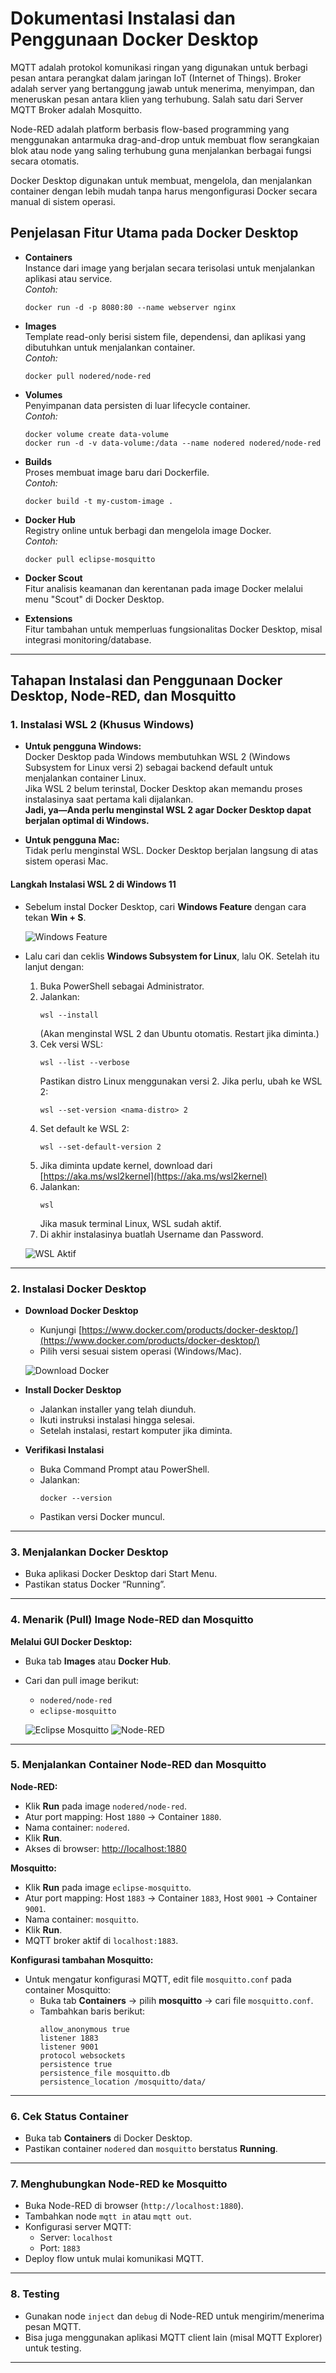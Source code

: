 # Dokumentasi Instalasi dan Penggunaan Docker Desktop

MQTT adalah protokol komunikasi ringan yang digunakan untuk berbagi pesan antara perangkat dalam jaringan IoT (Internet of Things). Broker adalah server yang bertanggung jawab untuk menerima, menyimpan, dan meneruskan pesan antara klien yang terhubung. Salah satu dari Server MQTT Broker adalah Mosquitto.

Node-RED adalah platform berbasis flow-based programming yang menggunakan antarmuka drag-and-drop untuk membuat flow serangkaian blok atau node yang saling terhubung guna menjalankan berbagai fungsi secara otomatis.

Docker Desktop digunakan untuk membuat, mengelola, dan menjalankan container dengan lebih mudah tanpa harus mengonfigurasi Docker secara manual di sistem operasi.

## Penjelasan Fitur Utama pada Docker Desktop

- **Containers**  
  Instance dari image yang berjalan secara terisolasi untuk menjalankan aplikasi atau service.  
  *Contoh:*  
  ```
  docker run -d -p 8080:80 --name webserver nginx
  ```

- **Images**  
  Template read-only berisi sistem file, dependensi, dan aplikasi yang dibutuhkan untuk menjalankan container.  
  *Contoh:*  
  ```
  docker pull nodered/node-red
  ```

- **Volumes**  
  Penyimpanan data persisten di luar lifecycle container.  
  *Contoh:*  
  ```
  docker volume create data-volume
  docker run -d -v data-volume:/data --name nodered nodered/node-red
  ```

- **Builds**  
  Proses membuat image baru dari Dockerfile.  
  *Contoh:*  
  ```
  docker build -t my-custom-image .
  ```

- **Docker Hub**  
  Registry online untuk berbagi dan mengelola image Docker.  
  *Contoh:*  
  ```
  docker pull eclipse-mosquitto
  ```
- **Docker Scout**  
  Fitur analisis keamanan dan kerentanan pada image Docker melalui menu "Scout" di Docker Desktop.

- **Extensions**  
  Fitur tambahan untuk memperluas fungsionalitas Docker Desktop, misal integrasi monitoring/database.

---

## Tahapan Instalasi dan Penggunaan Docker Desktop, Node-RED, dan Mosquitto

### 1. Instalasi WSL 2 (Khusus Windows)

- **Untuk pengguna Windows:**  
  Docker Desktop pada Windows membutuhkan WSL 2 (Windows Subsystem for Linux versi 2) sebagai backend default untuk menjalankan container Linux.  
  Jika WSL 2 belum terinstal, Docker Desktop akan memandu proses instalasinya saat pertama kali dijalankan.  
  **Jadi, ya—Anda perlu menginstal WSL 2 agar Docker Desktop dapat berjalan optimal di Windows.**

- **Untuk pengguna Mac:**  
  Tidak perlu menginstal WSL. Docker Desktop berjalan langsung di atas sistem operasi Mac.

#### Langkah Instalasi WSL 2 di Windows 11

- Sebelum instal Docker Desktop, cari **Windows Feature** dengan cara tekan **Win + S**.

  ![Windows Feature](screenshoot/1.windows-feature.jpg)

- Lalu cari dan ceklis **Windows Subsystem for Linux**, lalu OK. Setelah itu lanjut dengan:
    1. Buka PowerShell sebagai Administrator.
    2. Jalankan:
       ```
       wsl --install
       ```
       (Akan menginstal WSL 2 dan Ubuntu otomatis. Restart jika diminta.)
    3. Cek versi WSL:
       ```
       wsl --list --verbose
       ```
       Pastikan distro Linux menggunakan versi 2. Jika perlu, ubah ke WSL 2:
       ```
       wsl --set-version <nama-distro> 2
       ```
    4. Set default ke WSL 2:
       ```
       wsl --set-default-version 2
       ```
    5. Jika diminta update kernel, download dari [https://aka.ms/wsl2kernel](https://aka.ms/wsl2kernel)
    6. Jalankan:
       ```
       wsl
       ```
       Jika masuk terminal Linux, WSL sudah aktif.
    7. Di akhir instalasinya buatlah Username dan Password.

  ![WSL Aktif](screenshoot/2.WSL-On.jpg)

---

### 2. Instalasi Docker Desktop

- **Download Docker Desktop**
  - Kunjungi [https://www.docker.com/products/docker-desktop/](https://www.docker.com/products/docker-desktop/)
  - Pilih versi sesuai sistem operasi (Windows/Mac).

  ![Download Docker](screenshoot/3.Download-Docker.png)

- **Install Docker Desktop**
  - Jalankan installer yang telah diunduh.
  - Ikuti instruksi instalasi hingga selesai.
  - Setelah instalasi, restart komputer jika diminta.

- **Verifikasi Instalasi**
  - Buka Command Prompt atau PowerShell.
  - Jalankan:
    ```
    docker --version
    ```
  - Pastikan versi Docker muncul.

---

### 3. Menjalankan Docker Desktop

- Buka aplikasi Docker Desktop dari Start Menu.
- Pastikan status Docker “Running”.

---

### 4. Menarik (Pull) Image Node-RED dan Mosquitto

**Melalui GUI Docker Desktop:**
- Buka tab **Images** atau **Docker Hub**.
- Cari dan pull image berikut:
  - `nodered/node-red`
  - `eclipse-mosquitto`

  ![Eclipse Mosquitto](screenshoot/5.Eclips-Mosquitto.png)
  ![Node-RED](screenshoot/6.Node-red.png)

---

### 5. Menjalankan Container Node-RED dan Mosquitto

**Node-RED:**
- Klik **Run** pada image `nodered/node-red`.
- Atur port mapping: Host `1880` → Container `1880`.
- Nama container: `nodered`.
- Klik **Run**.
- Akses di browser: [http://localhost:1880](http://localhost:1880)

**Mosquitto:**
- Klik **Run** pada image `eclipse-mosquitto`.
- Atur port mapping: Host `1883` → Container `1883`, Host `9001` → Container `9001`.
- Nama container: `mosquitto`.
- Klik **Run**.
- MQTT broker aktif di `localhost:1883`.

**Konfigurasi tambahan Mosquitto:**
- Untuk mengatur konfigurasi MQTT, edit file `mosquitto.conf` pada container Mosquitto:
  - Buka tab **Containers** → pilih **mosquitto** → cari file `mosquitto.conf`.
  - Tambahkan baris berikut:
    ```
    allow_anonymous true
    listener 1883
    listener 9001
    protocol websockets
    persistence true
    persistence_file mosquitto.db
    persistence_location /mosquitto/data/
    ```

---

### 6. Cek Status Container

- Buka tab **Containers** di Docker Desktop.
- Pastikan container `nodered` dan `mosquitto` berstatus **Running**.

---

### 7. Menghubungkan Node-RED ke Mosquitto

- Buka Node-RED di browser (`http://localhost:1880`).
- Tambahkan node `mqtt in` atau `mqtt out`.
- Konfigurasi server MQTT:
  - Server: `localhost`
  - Port: `1883`
- Deploy flow untuk mulai komunikasi MQTT.

---

### 8. Testing

- Gunakan node `inject` dan `debug` di Node-RED untuk mengirim/menerima pesan MQTT.
- Bisa juga menggunakan aplikasi MQTT client lain (misal MQTT Explorer) untuk testing.

---
